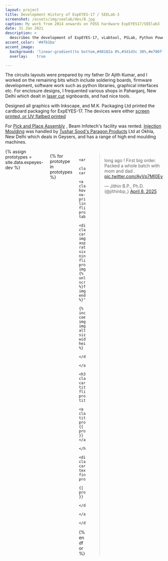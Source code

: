 ```yaml
---
layout: project
title: Development History of ExpEYES-17 / SEELab-3
screenshot: /assets/img/seelab/dev/8.jpg
caption: My work from 2014 onwards on FOSS hardware ExpEYES17/SEElab3
date: 31 Jan 2021
description: >
  describes the development of ExpEYES-17, vLabtool, PSLab, Python Powered Scientific instrumentation tool, and SEELab-3. From 2014 onwards. Documented in detail on Hackaday.
accent_color: '#4fb1ba'
accent_image:
  background: 'linear-gradient(to bottom,#40182a 0%,#3d1d3c 30%,#e700ff 50%,#9900e9 70%,#008729 100%)'
  overlay:    true

---
```


The circuits layouts were prepared by my father Dr Ajith Kumar, and I worked on the remaining bits which include soldering boards, firmware development, software work such as python libraries, graphical interfaces etc. For enclosure designs, I frequented various shops in Paharganj, New Delhi which dealt in [laser cut](/build/laser_cutting/) signboards, and had nice tools.

Designed all graphics with Inkscape, and M.K. Packaging Ltd printed the cardboard packaging for ExpEYES-17. The devices were either [screen printed, or UV flatbed printed](/build/screen_printing/)

For [Pick and Place Assembly](/build/pick_and_place/) , Beam Infotech's facility was rented.  [Injection Moulding](build/injection_moulding/) was handled by [Tushar Sood's Paragon Products](https://www.paragongeysers.com/) Ltd at Okhla, New Delhi which deals in Geysers, and has a range of high end moulding machines.


<div class="columns mt3 {% unless no_third_column %}columns-break{% endunless %}">
{% assign prototypes = site.data.expeyes-dev %}

{% for prototype in prototypes %}
    <div class="column column-1 customcol">

      <article
        class="project-card">
        <a class="no-hover no-print-link flip-project" tabindex="-1">
          <div class="project-card-img aspect-ratio sixteen-nine flip-project-img {% unless screenshot %}fallback-img{% endunless %}">
            {% include_cached components/hy-img.html img=prototype.url alt=prototype.date sizes=sizes width=864 height=486 %}
          </div>
        </a>
        <h3 class="project-card-title flip-project-title">
          <a class="flip-title" property="mainEntityOfPage">{{ prototype.date }}</a>
        </h3>
          <div class="project-card-text fine" property="disambiguatingDescription">
            {{ prototype.description  }}
          </div>
      </article>

    </div>
{% endfor %}
</div>

<blockquote class="twitter-tweet"><p lang="en" dir="ltr">long ago ! First big order. <br>Packed a whole batch with mom and dad . <a href="https://t.co/AyVp7MI0Ey">pic.twitter.com/AyVp7MI0Ey</a></p>&mdash; Jithin B.P., Ph.D. (@jithinbp_) <a href="https://twitter.com/jithinbp_/status/1909426520331899104?ref_src=twsrc%5Etfw">April 8, 2025</a></blockquote> <script async src="https://platform.twitter.com/widgets.js" charset="utf-8"></script> 
